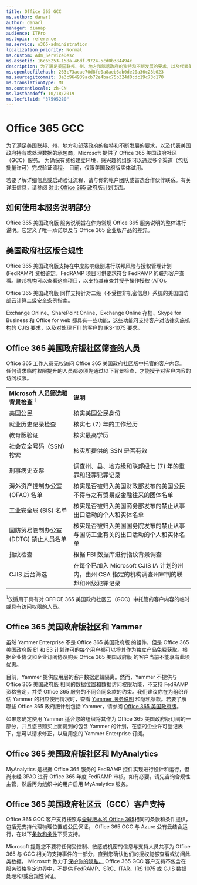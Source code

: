 ```yaml
---
title: Office 365 GCC
ms.author: danarl
author: danarl
manager: dianap
audience: ITPro
ms.topic: reference
ms.service: o365-administration
localization_priority: Normal
ms.custom: Adm_ServiceDesc
ms.assetid: 16c65253-158a-46df-9724-5cd0b384494c
description: 为了满足美国联邦、州、地方和部落政府的独特和不断发展的要求，以及代表美国政府持有或处理数据的承包商，Microsoft 提供了 Office 365 美国政府社区（GCC）服务。 为确保有资格建立环境，感兴趣的组织可以通过多个渠道（包括批量许可）完成验证流程。 目前，仅限美国政府版实体试用。
ms.openlocfilehash: 263c73acae70d8fd0a8aeb6ab0de20a36c28b023
ms.sourcegitcommit: 3a3c964939acb72e4bac75b324d0cdc19c73d170
ms.translationtype: MT
ms.contentlocale: zh-CN
ms.lasthandoff: 10/18/2019
ms.locfileid: "37595280"
---
```

# <a name="office-365-gcc"></a>Office 365 GCC

为了满足美国联邦、州、地方和部落政府的独特和不断发展的要求，以及代表美国政府持有或处理数据的承包商，Microsoft 提供了 Office 365 美国政府社区（GCC）服务。 为确保有资格建立环境，感兴趣的组织可以通过多个渠道（包括批量许可）完成验证流程。 目前，仅限美国政府版实体试用。 
  
若要了解详细信息或启动验证流程，请与你的帐户团队或首选合作伙伴联系。有关详细信息，请参阅 [对比 Office 365 政府版计划](https://products.office.com/en-us/government/compare-office-365-government-plans)页面。 
  
## <a name="how-to-use-this-service-description-section"></a>如何使用本服务说明部分

Office 365 美国政府版 服务说明旨在作为常规 Office 365 服务说明的整体进行说明。它定义了唯一承诺以及与 Office 365 企业版产品的差异。
  
## <a name="us-government-community-compliance"></a>美国政府社区版合规性

Office 365 美国政府版支持在中度影响级别进行联邦风险与授权管理计划 (FedRAMP) 资格鉴定。FedRAMP 项目可供要求符合 FedRAMP 的联邦客户查看。联邦机构可以查看这些项目，以支持其审查并授予操作授权 (ATO)。
  
Office 365 美国政府版 同样支持针对二级（不受控非机密信息）系统的美国国防部云计算二级安全条例指南。 
  
Exchange Online、SharePoint Online、Exchange Online 存档、Skype for Business 和 Office for web 都具有一些功能，这些功能可支持客户对法律实施机构的 CJIS 要求，以及对处理 FTI 的客户的 IRS-1075 要求。
  
## <a name="office-365-us-government-community-screened-personnel"></a>Office 365 美国政府版社区筛查的人员

Office 365 工作人员无权访问 Office 365 美国政府社区版中托管的客户内容。 任何请求临时权限提升的人员都必须先通过以下背景检查，才能授予对客户内容的访问权限。 
  
|||
|:-----|:-----|
|**Microsoft 人员筛选和背景检查** <sup>1</sup> <br/> |**说明** <br/> |
|美国公民  <br/> |核实美国公民身份  <br/> |
|就业历史记录检查  <br/> |核实七 (7) 年的工作经历  <br/> |
|教育版验证  <br/> |核实最高学历  <br/> |
|社会安全号码（SSN）搜索  <br/> |核实所提供的 SSN 是否有效  <br/> |
|刑事病史支票  <br/> |调查州、县、地方级和联邦级七 (7) 年的重罪和轻罪犯罪记录  <br/> |
|海外资产控制办公室 (OFAC) 名单  <br/> |核实是否被归入美国财政部发布的美国公民不得与之有贸易或金融往来的团体名单  <br/> |
|工业安全局 (BIS) 名单  <br/> |核实是否被归入美国商务部发布的禁止从事出口活动的个人和实体名单  <br/> |
|国防贸易管制办公室 (DDTC) 禁止人员名单  <br/> |核实是否被归入美国国务院发布的禁止从事与国防工业有关的出口活动的个人和实体名单  <br/> |
|指纹检查  <br/> |根据 FBI 数据库进行指纹背景调查  <br/> |
|CJIS 后台筛选  <br/> |在每个已加入 Microsoft CJIS IA 计划的州内，由州 CSA 指定的机构调查州审判的联邦和州级犯罪记录  <br/> |

<sup>1</sup>仅适用于具有对 OFFICE 365 美国政府社区云（GCC）中托管的客户内容的临时或具有访问权限的人员。
  
## <a name="office-365-us-government-community-and-yammer"></a>Office 365 美国政府版社区和 Yammer

虽然 Yammer Enterprise 不是 Office 365 美国政府版 的组件，但是 Office 365 美国政府版 E1 和 E3 计划许可的每个用户都可以将其作为独立产品免费获取。根据企业协议和企业订阅协议购买 Office 365 美国政府版 的客户当前不能享有此项优惠。 
  
目前，Yammer 提供应用层的客户数据逻辑隔离。然而，Yammer 不提供与 Office 365 美国政府版 相同的数据位置和数据访问权限功能，不支持 FedRAMP 资格鉴定，并受 Office 365 服务的不同合同条款的约束。我们建议你在为组织评估 Yammer 的相应使用情况时，查看 [Yammer 服务说明](../../yammer-service-description/yammer-service-description.md) 和隐私条款。若要了解哪些 Office 365 政府版计划包括 Yammer，请参阅 [Office 365 美国政府版](office-365-us-government.md)。
  
如果您确定使用 Yammer 适合您的组织将其作为 Office 365 美国政府版订阅的一部分，并且您已购买上面提到的包含 Yammer 的计划，在您的企业许可登记表下，您可以请求修正，以启用您的 Yammer Enterprise 订阅。
  
## <a name="office-365-us-government-community-and-myanalytics"></a>Office 365 美国政府版社区和 MyAnalytics

MyAnalytics 是根据 Office 365 服务的 FedRAMP 控件实现进行设计和运行，但尚未经 3PAO 进行 Office 365 年度 FedRAMP 审核。如有必要，请先咨询合规性主管，然后再为组织中的用户启用 MyAnalytics 服务。
  
## <a name="office-365-us-government-community-cloud-gcc-customer-support"></a>Office 365 美国政府社区云（GCC）客户支持

Office 365 GCC 客户支持按照与[全球版本的 Office 365](https://docs.microsoft.com/en-us/office365/servicedescriptions/office-365-platform-service-description/support 
)相同的条款和条件提供，包括无支持代理物理位置或公民保证。 Office 365 GCC 与 Azure 公有云结合运行，在以下[条款和条件](https://azure.microsoft.com/en-us/support/plans/)下受支持。

Microsoft 提醒您不要将任何受控制、敏感或机密的信息与支持人员共享为 Office 365 与 GCC 相关的支持事件的一部分，直到您确认他们的授权能够查看或访问此类数据。 Microsoft 致力于[保护你的隐私。](https://privacy.microsoft.com/en-US/privacystatement ) Office 365 GCC 客户支持不包含在服务资格鉴定边界中，不提供 FedRAMP、SRG、ITAR、IRS 1075 或 CJIS 数据处理和/或合规性保证。
